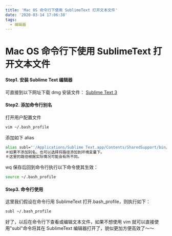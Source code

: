 ```yaml
---
title: 'Mac OS 命令行下使用 SublimeText 打开文本文件'
date: '2020-03-14 17:06:38'
tags:
  - 编辑器
---
```


# Mac OS 命令行下使用 SublimeText 打开文本文件

#### Step1. 安装 Sublime Text 编辑器

可直接到以下网址下载 dmg 安装文件：
[Sublime Text 3](https://link.jianshu.com?t=https://www.sublimetext.com/3)

#### Step2. 添加命令行别名

打开用户配置文件

```bash
vim ~/.bash_profile
```

添加如下 alias

```bash
alias subl="'/Applications/Sublime Text.app/Contents/SharedSupport/bin/subl'"
＃如果不添加别名，也可以选择将路径添加到环境变量下。
＃这里的路径根据实际情况可能会有所不同。
```

wq 保存后回到命令行执行以下命令使其生效：

```bash
source ~/.bash_profile
```

#### Step3. 命令行使用

这里我们假设在命令行用 SublimeText 打开.bash_profile，则执行如下：

```bash
subl ~/.bash_profile
```

好了，以后在命令行下查看或编辑文本文件，如果不想使用 vim 就可以直接使用"subl"命令将其在 SublimeText 编辑器打开了，貌似更加方便高效了～～

